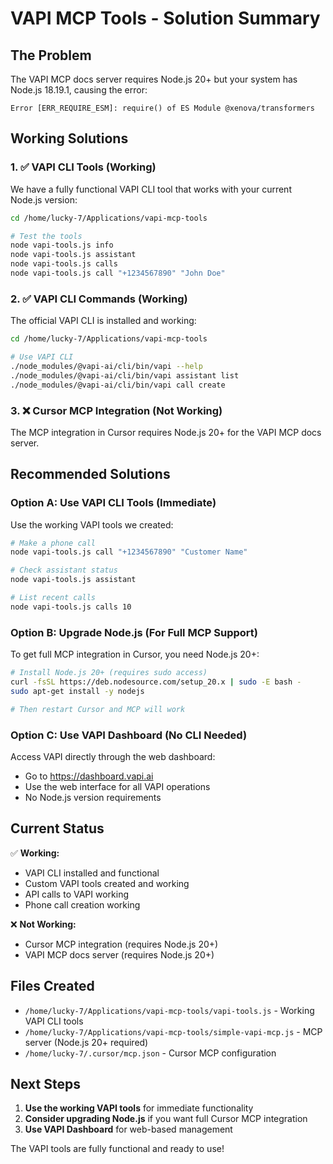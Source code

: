# VAPI MCP Tools - Solution Summary

## The Problem
The VAPI MCP docs server requires Node.js 20+ but your system has Node.js 18.19.1, causing the error:
```
Error [ERR_REQUIRE_ESM]: require() of ES Module @xenova/transformers
```

## Working Solutions

### 1. ✅ VAPI CLI Tools (Working)
We have a fully functional VAPI CLI tool that works with your current Node.js version:

```bash
cd /home/lucky-7/Applications/vapi-mcp-tools

# Test the tools
node vapi-tools.js info
node vapi-tools.js assistant
node vapi-tools.js calls
node vapi-tools.js call "+1234567890" "John Doe"
```

### 2. ✅ VAPI CLI Commands (Working)
The official VAPI CLI is installed and working:

```bash
cd /home/lucky-7/Applications/vapi-mcp-tools

# Use VAPI CLI
./node_modules/@vapi-ai/cli/bin/vapi --help
./node_modules/@vapi-ai/cli/bin/vapi assistant list
./node_modules/@vapi-ai/cli/bin/vapi call create
```

### 3. ❌ Cursor MCP Integration (Not Working)
The MCP integration in Cursor requires Node.js 20+ for the VAPI MCP docs server.

## Recommended Solutions

### Option A: Use VAPI CLI Tools (Immediate)
Use the working VAPI tools we created:

```bash
# Make a phone call
node vapi-tools.js call "+1234567890" "Customer Name"

# Check assistant status
node vapi-tools.js assistant

# List recent calls
node vapi-tools.js calls 10
```

### Option B: Upgrade Node.js (For Full MCP Support)
To get full MCP integration in Cursor, you need Node.js 20+:

```bash
# Install Node.js 20+ (requires sudo access)
curl -fsSL https://deb.nodesource.com/setup_20.x | sudo -E bash -
sudo apt-get install -y nodejs

# Then restart Cursor and MCP will work
```

### Option C: Use VAPI Dashboard (No CLI Needed)
Access VAPI directly through the web dashboard:
- Go to https://dashboard.vapi.ai
- Use the web interface for all VAPI operations
- No Node.js version requirements

## Current Status

✅ **Working:**
- VAPI CLI installed and functional
- Custom VAPI tools created and working
- API calls to VAPI working
- Phone call creation working

❌ **Not Working:**
- Cursor MCP integration (requires Node.js 20+)
- VAPI MCP docs server (requires Node.js 20+)

## Files Created

- `/home/lucky-7/Applications/vapi-mcp-tools/vapi-tools.js` - Working VAPI CLI tools
- `/home/lucky-7/Applications/vapi-mcp-tools/simple-vapi-mcp.js` - MCP server (Node.js 20+ required)
- `/home/lucky-7/.cursor/mcp.json` - Cursor MCP configuration

## Next Steps

1. **Use the working VAPI tools** for immediate functionality
2. **Consider upgrading Node.js** if you want full Cursor MCP integration
3. **Use VAPI Dashboard** for web-based management

The VAPI tools are fully functional and ready to use!
